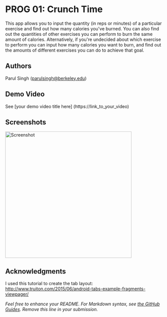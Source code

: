 # PROG 01: Crunch Time
This app allows you to input the quantity (in reps or minutes) of a particular exercise and find out how many calories you've burned. You can also find out the quantities of other exercises you can perform to burn the same amount of calories. Alternatively, if you're undecided about which exercise to perform you can input how many calories you want to burn, and find out the amounts of different exercises you can do to achieve that goal. 

## Authors

Parul Singh ([parulsingh@berkeley.edu](mailto:your_email@berkeley.edu))

## Demo Video

See [your demo video title here] (https://link_to_your_video)

## Screenshots

<img src="screenshots/main.png" height="400" alt="Screenshot"/>

## Acknowledgments
I used this tutorial to create the tab layout:
http://www.truiton.com/2015/06/android-tabs-example-fragments-viewpager/

*Feel free to enhance your README. For Markdown syntax, see [the GitHub Guides](https://guides.github.com/features/mastering-markdown/). Remove this line in your submission.*
